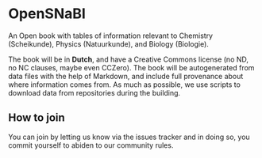 # OpenSNaBI
An Open book with tables of information relevant to Chemistry (Scheikunde), Physics (Natuurkunde), and Biology (Biologie).

The book will be in **Dutch**, and have a Creative Commons license (no ND, no NC clauses, maybe even
CCZero). The book will be autogenerated from data files with the help of Markdown, and include full provenance
about where information comes from. As much as possible, we use scripts to download data from repositories
during the building.

## How to join
You can join by letting us know via the issues tracker and in doing so, you commit yourself to abiden to our community rules.

